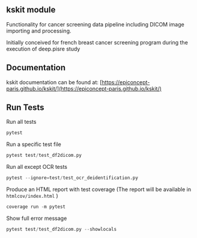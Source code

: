 ## kskit module

Functionality for cancer screening data pipeline including DICOM image importing and processing.

Initially conceived for french breast cancer screening program during the execution of deep.pisre study

## Documentation

kskit documentation can be found at: [https://epiconcept-paris.github.io/kskit/](https://epiconcept-paris.github.io/kskit/)


## Run Tests

Run all tests
```py
pytest
```

Run a specific test file
```py
pytest test/test_df2dicom.py
```

Run all except OCR tests
```py
pytest --ignore=test/test_ocr_deidentification.py
```

Produce an HTML report with test coverage
(The report will be available in `htmlcov/index.html` )
```py
coverage run -m pytest
```

Show full error message
```py
pytest test/test_df2dicom.py --showlocals
```

